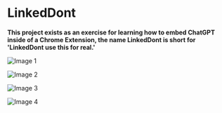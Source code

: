 # LinkedDont

**This project exists as an exercise for learning how to embed ChatGPT inside of a Chrome Extension, the name LinkedDont is short for 'LinkedDont use this for real.'**

![Image 1](1.png)

![Image 2](2.png)

![Image 3](3.png)

![Image 4](4.png)
